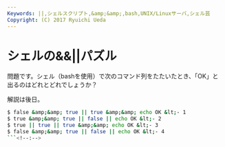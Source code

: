 ```yaml
---
Keywords: ||,シェルスクリプト,&amp;&amp;,bash,UNIX/Linuxサーバ,シェル芸
Copyright: (C) 2017 Ryuichi Ueda
---
```


# <!--:ja-->シェルの&&||パズル<!--:-->
<!--:ja-->問題です。シェル（bashを使用）で次のコマンド列をたたいたとき、「OK」と出るのはどれとどれでしょうか？

解説は後日。

```bash
$ false &amp;&amp; true || true &amp;&amp; echo OK &lt;- 1
$ true &amp;&amp; true || false || echo OK &lt;- 2
$ true || true || true &amp;&amp; echo OK &lt;- 3
$ false &amp;&amp; true || false || echo OK &lt;- 4
```<!--:-->
